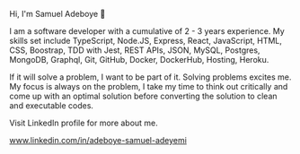 Hi, I'm Samuel Adeboye 👋

I am a software developer with a cumulative of 2 - 3 years experience. My skills set include TypeScript, Node.JS, Express, React, JavaScript, HTML, CSS, Boostrap, TDD with Jest, REST APIs, JSON, MySQL, Postgres, MongoDB, Graphql, Git, GitHub, Docker, DockerHub, Hosting, Heroku.

If it will solve a problem, I want to be part of it. Solving problems excites me. My focus is always on the problem, I take my time to think out critically and come up with an optimal solution before converting the solution to clean and executable codes.


Visit LinkedIn profile for more about me.

www.linkedin.com/in/adeboye-samuel-adeyemi
